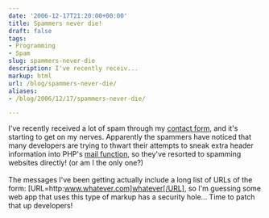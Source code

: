 ```yaml
---
date: '2006-12-17T21:20:00+00:00'
title: Spammers never die!
draft: false
tags:
- Programming
- Spam
slug: spammers-never-die
description: I've recently receiv...
markup: html
url: /blog/spammers-never-die/
aliases:
- /blog/2006/12/17/spammers-never-die/

---
```


I've recently received a lot of spam through my <a href="http://bradmontgomery.net/show.php?page=contact">contact form</a>, and it's starting to get on my nerves. Apparently the spammers have noticed that many developers are trying to thwart their attempts to sneak extra header information into PHP's <a href="http://php.net/mail">mail function</a>, so they've resorted to spamming websites directly!  (or am I the only one?)<br /><br />The messages I've been getting actually include a long list of URLs of the form: [URL=http:www.whatever.com]whatever[/URL], so I'm guessing some web app that uses this type of markup has a security hole... Time to patch that up developers!<div class="blogger-post-footer"><img width='1' height='1' src='https://blogger.googleusercontent.com/tracker/4123748873183487963-476539276586140598?l=bradmontgomery.blogspot.com' alt='' /></div>